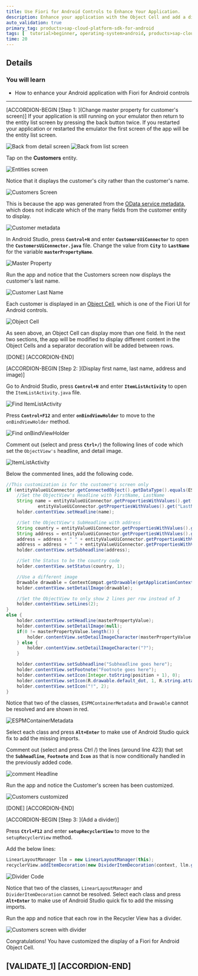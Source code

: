 ```yaml
---
title: Use Fiori for Android Controls to Enhance Your Application.
description: Enhance your application with the Object Cell and add a divider to cells in a list for customers.
auto_validation: true
primary_tag: products>sap-cloud-platform-sdk-for-android
tags: [  tutorial>beginner, operating-system>android, products>sap-cloud-platform-sdk-for-android ]
time: 20
---
```


## Details
### You will learn  
  - How to enhance your Android application with Fiori for Android controls

---

[ACCORDION-BEGIN [Step 1: ](Change master property for customer's screen)]
If your application is still running on your emulator then return to the entity list screen by pressing the back button twice. If you restarted your application or restarted the emulator the first screen of the app will be the entity list screen.

![Back from detail screen](back-from-detail.png)
![Back from list screen](back-from-list.png)

Tap on the **Customers** entity.

![Entities screen](entities-screen2.png)

Notice that it displays the customer's city rather than the customer's name.

![Customers Screen](original-customer.png)

This is because the app was generated from the <a target="_blank" href="https://hcpms-p2000464045trial.hanatrial.ondemand.com/mobileservices/origin/hcpms/ESPM.svc/v2/$metadata">OData service metadata</a>, which does not indicate which of the many fields from the customer entity to display.

![Customer metadata](metadata.png)

In Android Studio, press **`Control+N`** and enter **`CustomersUiConnector`** to open the **`CustomersUiConnector.java`** file.
Change the value from **`City`** to **`LastName`** for the variable **`masterPropertyName`**.

![Master Property](master-property.png)

Run the app and notice that the Customers screen now displays the customer's last name.

![Customer Last Name](customers-last-name.png)

Each customer is displayed in an <a target="_blank" href="https://help.sap.com/doc/c2d571df73104f72b9f1b73e06c5609a/Latest/en-US/docs/fioriui/object_cell.html">Object Cell</a>, which is one of the Fiori UI for Android controls.

![Object Cell](object-cell.png)

As seen above, an Object Cell can display more than one field.  In the next two sections, the app will be modified to display different content in the Object Cells and a separator decoration will be added between rows.

[DONE]
[ACCORDION-END]

[ACCORDION-BEGIN [Step 2: ](Display first name, last name, address and image)]

Go to Android Studio, press **`Control+N`** and enter **`ItemListActivity`** to open the `ItemListActivity.java` file.

![Find ItemListActivity](find-itemlistactivity.png)

Press **`Control+F12`** and enter **`onBindViewHolder`** to move to the `onBindViewHolder` method.

![Find onBindViewHolder](find-onBindViewHolder.png)

Comment out (select and press **`Ctrl+/`**) the following lines of code which set the `ObjectView's` headline, and detail image.

![ItemListActivity](ItemListActivity.png)

Below the commented lines, add the following code.

```Java
//This customization is for the customer's screen only
if (entityValueUiConnector.getConnectedObject().getDataType().equals(ESPMContainerMetadata.EntityTypes.customer)) {
    //Set the ObjectView's Headline with FirstName, LastName
    String name = entityValueUiConnector.getPropertiesWithValues().get("FirstName") + " " +
            entityValueUiConnector.getPropertiesWithValues().get("LastName");
    holder.contentView.setHeadline(name);

    //Set the ObjectView's SubHeadline with address
    String country = entityValueUiConnector.getPropertiesWithValues().get("Country");
    String address = entityValueUiConnector.getPropertiesWithValues().get("HouseNumber");
    address = address + " " + entityValueUiConnector.getPropertiesWithValues().get("Street");
    address = address + " " + entityValueUiConnector.getPropertiesWithValues().get("City");
    holder.contentView.setSubheadline(address);

    //Set the Status to be the country code
    holder.contentView.setStatus(country, 1);

    //Use a different image
    Drawable drawable = ContextCompat.getDrawable(getApplicationContext(), R.drawable.ic_account_circle_black_24dp);
    holder.contentView.setDetailImage(drawable);

    //Set the ObjectView to only show 2 lines per row instead of 3
    holder.contentView.setLines(2);
}
else {
    holder.contentView.setHeadline(masterPropertyValue);
    holder.contentView.setDetailImage(null);
    if(0 != masterPropertyValue.length()) {
        holder.contentView.setDetailImageCharacter(masterPropertyValue.substring(0, 1));
    } else {
        holder.contentView.setDetailImageCharacter("?");
    }

    holder.contentView.setSubheadline("Subheadline goes here");
    holder.contentView.setFootnote("Footnote goes here");
    holder.contentView.setIcon(Integer.toString(position + 1), 0);
    holder.contentView.setIcon(R.drawable.default_dot, 1, R.string.attachment_item_content_desc);
    holder.contentView.setIcon("!", 2);
}
```

Notice that two of the classes, `ESPMContainerMetadata` and `Drawable` cannot be resolved and are shown in red.  

![ESPMContainerMetadata](CustomersUIConnector.png)

Select each class and press **`Alt+Enter`** to make use of Android Studio quick fix to add the missing imports.

Comment out (select and press Ctrl /) the lines (around line 423) that set the **`Subheadline`**, **`Footnote`** and **`Icon`** as that is now conditionally handled in the previously added code.

![comment Headline](commentHeadline.png)

Run the app and notice the Customer's screen has been customized.

![Customers customized](customers-customized.png)

[DONE]
[ACCORDION-END]

[ACCORDION-BEGIN [Step 3: ](Add a divider)]

Press **`Ctrl+F12`** and enter **`setupRecyclerView`** to move to the `setupRecyclerView` method.

Add the below lines:

```Java
LinearLayoutManager llm = new LinearLayoutManager(this);
recyclerView.addItemDecoration(new DividerItemDecoration(context, llm.getOrientation()));
```
![Divider Code](divider-code.png)

Notice that two of the classes, `LinearLayoutManager` and `DividerItemDecoration` cannot be resolved.  Select each class and press  **`Alt+Enter`** to make use of Android Studio quick fix to add the missing imports.

Run the app and notice that each row in the Recycler View has a divider.

![Customers screen with divider](customer-with-divider.png)

Congratulations! You have customized the display of a Fiori for Android Object Cell.

[VALIDATE_1]
[ACCORDION-END]
---
